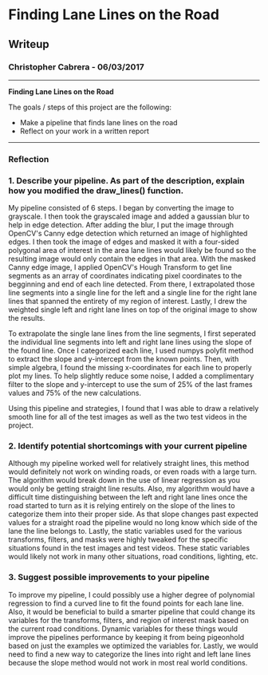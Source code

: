 # **Finding Lane Lines on the Road** 

## Writeup

### Christopher Cabrera - 06/03/2017

---

**Finding Lane Lines on the Road**

The goals / steps of this project are the following:
* Make a pipeline that finds lane lines on the road
* Reflect on your work in a written report

---

### Reflection

### 1. Describe your pipeline. As part of the description, explain how you modified the draw_lines() function.

My pipeline consisted of 6 steps.  I began by converting the image to grayscale. I then took the grayscaled image and added a gaussian blur to help in edge detection. After adding the blur, I put the image through OpenCV's Canny edge detection which returned an image of highlighted edges. I then took the image of edges and masked it with a four-sided polygonal area of interest in the area lane lines would likely be found so the resulting image would only contain the edges in that area. With the masked Canny edge image, I applied OpenCV's Hough Transform to get line segments as an array of coordinates indicating pixel coordinates to the begginning and end of each line detected.  From there, I extrapolated those line segments into a single line for the left and a single line for the right lane lines that spanned the entirety of my region of interest.  Lastly, I drew the weighted single left and right lane lines on top of the original image to show the results.

To extrapolate the single lane lines from the line segments, I first seperated the individual line segments into left and right lane lines using the slope of the found line.  Once I categorized each line, I used numpys polyfit method to extract the slope and y-intercept from the known points. Then, with simple algebra, I found the missing x-coordinates for each line to properly plot my lines. To help slightly reduce some noise, I added a complimentary filter to the slope and y-intercept to use the sum of 25% of the last frames values and 75% of the new calculations. 

Using this pipeline and strategies, I found that I was able to draw a relatively smooth line for all of the test images as well as the two test videos in the project.


### 2. Identify potential shortcomings with your current pipeline


Although my pipeline worked well for relatively straight lines, this method would definitely not work on winding roads, or even roads with a large turn.  The algorithm would break down in the use of linear regression as you would only be getting straight line results. Also, my algorithm would have a difficult time distinguishing between the left and right lane lines once the road started to turn as it is relying entirely on the slope of the lines to categorize them into their proper side. As that slope changes past expected values for a straight road the pipeline would no long know which side of the lane the line belongs to. Lastly, the static variables used for the various transforms, filters, and masks were highly tweaked for the specific situations found in the test images and test videos. These static variables would likely not work in many other situations, road conditions, lighting, etc.

### 3. Suggest possible improvements to your pipeline

To improve my pipeline, I could possibly use a higher degree of polynomial regression to find a curved line to fit the found points for each lane line. Also, it would be beneficial to build a smarter pipeline that could change its variables for the transforms, filters, and region of interest mask based on the current road conditions. Dynamic variables for these things would improve the pipelines performance by keeping it from being pigeonhold based on just the examples we optimized the variables for. Lastly, we would need to find a new way to categorize the lines into right and left lane lines because the slope method would not work in most real world conditions.
